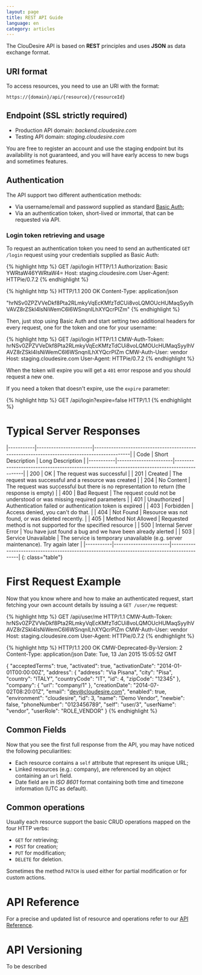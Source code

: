 ```yaml
---
layout: page
title: REST API Guide
language: en
category: articles
---
```


The ClouDesire API is based on **REST** principles and uses **JSON** as data exchange format.

## URI format

To access resources, you need to use an URI with the format:

    https://{domain}/api/{resource}/{resourceId}


## Endpoint (SSL strictly required)

* Production API domain: *backend.cloudesire.com*
* Testing API domain: *staging.cloudesire.com*

You are free to register an account and use the staging endpoint but its availability is not guaranteed, and you will have early access to new bugs and sometimes features.

## Authentication

The API support two different authentication methods:

* Via username/email and password supplied as standard [Basic Auth](http://en.wikipedia.org/wiki/Basic_access_authentication);
* Via an authentication token, short-lived or immortal, that can be requested via API.

### Login token retrieving and usage

To request an authentication token you need to send an authenticated ```GET /login``` request using your credentials supplied as Basic Auth:

{% highlight http %}
GET /api/login HTTP/1.1
Authorization: Basic YWRtaW46YWRtaW4=
Host: staging.cloudesire.com
User-Agent: HTTPie/0.7.2
{% endhighlight %}

{% highlight http %}
HTTP/1.1 200 OK
Content-Type: application/json

"hrNSv0ZPZVVeDkf8Pta2RLmkyVqEcKMfzTdCUi8voLQMOUcHUMaqSyylhVAVZ8rZSkl4lsNiWemC6l6WSnqnILhXYQcrPIZm"
{% endhighlight %}

Then, just stop using Basic Auth and start setting two additional headers for every request, one for the token and one for your username:

{% highlight http %}
GET /api/login HTTP/1.1
CMW-Auth-Token: hrNSv0ZPZVVeDkf8Pta2RLmkyVqEcKMfzTdCUi8voLQMOUcHUMaqSyylhVAVZ8rZSkl4lsNiWemC6l6WSnqnILhXYQcrPIZm
CMW-Auth-User: vendor
Host: staging.cloudesire.com
User-Agent: HTTPie/0.7.2
{% endhighlight %}

When the token will expire you will get a ```401``` error respose and you should request a new one.

If you need a token that doesn't expire, use the ```expire``` parameter:

{% highlight http %}
GET /api/login?expire=false HTTP/1.1
{% endhighlight %}


# Typical Server Responses

|-----------|-----------------------|---------------------------------------------------------------------------------------------|
| Code      |  Short Description    |      Long Description                                                                       |
|-----------|-----------------------|---------------------------------------------------------------------------------------------|
|    200    | OK                    | The request was successful                                                                  |
|    201    | Created               | The request was successful and a resource was created                                       |
|    204    | No Content            | The request was successful but there is no representation to return (the response is empty) |
|    400    | Bad Request           | The request could not be understood or was missing required parameters                      |
|    401    | Unauthorized          | Authentication failed or authentication token is expired                                    |
|    403    | Forbidden             | Access denied, you can't do that.                                                           |
|    404    | Not Found             | Resource was not found, or was deleted recently.                                            |
|    405    | Method Not Allowed    | Requested method is not supported for the specified resource                                |
|    500    | Internal Server Error | You have just found a bug and we have been already alerted                                  |
|    503    | Service Unavailable   | The service is temporary unavailable (e.g. server maintenance). Try again later             |
|-----------|-----------------------|---------------------------------------------------------------------------------------------|
{: class="table"}


# First Request Example

Now that you know where and how to make an authenticated request, start fetching your own account details by issuing a ```GET /user/me``` request:

{% highlight http %}
GET /api/user/me HTTP/1.1
CMW-Auth-Token: hrNSv0ZPZVVeDkf8Pta2RLmkyVqEcKMfzTdCUi8voLQMOUcHUMaqSyylhVAVZ8rZSkl4lsNiWemC6l6WSnqnILhXYQcrPIZm
CMW-Auth-User: vendor
Host: staging.cloudesire.com
User-Agent: HTTPie/0.7.2
{% endhighlight %}


{% highlight http %}
HTTP/1.1 200 OK
CMW-Deprecated-By-Version: 2
Content-Type: application/json
Date: Tue, 13 Jan 2015 15:05:52 GMT

{
  "acceptedTerms": true,
  "activated": true,
  "activationDate": "2014-01-01T00:00:00Z",
  "address": {
    "address": "Via Pisana",
    "city": "Pisa",
    "country": "ITALY",
    "countryCode": "IT",
    "id": 4,
    "zipCode": "12345"
    },
    "company": {
      "url": "company/1"
      },
    "creationDate": "2014-07-02T08:20:01Z",
    "email": "dev@cloudesire.com",
    "enabled": true,
    "environment": "cloudesire",
    "id": 3,
    "name": "Demo Vendor",
    "newbie": false,
    "phoneNumber": "0123456789",
    "self": "user/3",
    "userName": "vendor",
    "userRole": "ROLE_VENDOR"
}
{% endhighlight %}

## Common Fields

Now that you see the first full response from the API, you may have noticed the following peculiarities:

* Each resource contains a ```self``` attribute that represent its unique URL;
* Linked resources (e.g.: company), are referenced by an object containing an ``url`` field.
* Date field are in *ISO 8601* format containing both time and timezone information (UTC as default).

## Common operations

Usually each resource support the basic CRUD operations mapped on the four HTTP verbs:

* ```GET``` for retrieving;
* ```POST``` for creation;
* ```PUT``` for modification;
* ```DELETE``` for deletion.

Sometimes the method ```PATCH``` is used either for partial modification or for custom actions.

# API Reference

For a precise and updated list of resource and operations refer to our [API Reference](http://api.cloudesire.com).

# API Versioning

To be described
